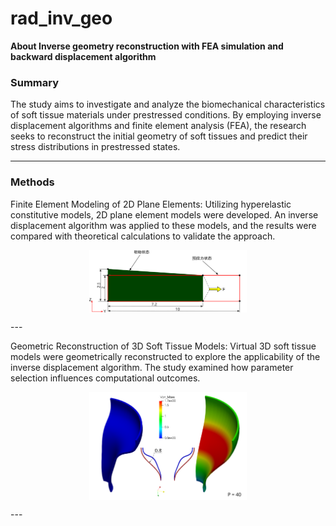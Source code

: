 # rad_inv_geo
**About
Inverse geometry reconstruction with FEA simulation and backward displacement algorithm**

### Summary
The study aims to investigate and analyze the biomechanical characteristics of soft tissue materials under prestressed conditions. By employing inverse displacement algorithms and finite element analysis (FEA), the research seeks to reconstruct the initial geometry of soft tissues and predict their stress distributions in prestressed states.


---
### Methods

Finite Element Modeling of 2D Plane Elements: Utilizing hyperelastic constitutive models, 2D plane element models were developed. An inverse displacement algorithm was applied to these models, and the results were compared with theoretical calculations to validate the approach.

<p align="center">
    <img src="/res/figures/before_after-deform.png" width="50%" align="center">
</p>
---

Geometric Reconstruction of 3D Soft Tissue Models: Virtual 3D soft tissue models were geometrically reconstructed to explore the applicability of the inverse displacement algorithm. The study examined how parameter selection influences computational outcomes.

<p align="center">
    <img src="/res/figures/P_40.png" width="50%" align="center">
</p>
---